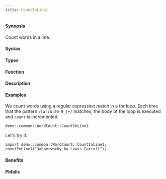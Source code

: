 ```yaml
---
title: CountInLine1
---
```


#### Synopsis

Count words in a line.

#### Syntax

#### Types

#### Function

#### Description

#### Examples

We count words using a regular expression match in a for loop.
Each time that the pattern `/[a-zA-Z0-9_]+/` matches, the body of the loop is executed
and `count` is incremented.
```rascal-include
demo::common::WordCount::CountInLine1
```

                
Let's try it:
```rascal-shell
import demo::common::WordCount::CountInLine1;
countInLine1("Jabberwocky by Lewis Carroll");
```

#### Benefits

#### Pitfalls

